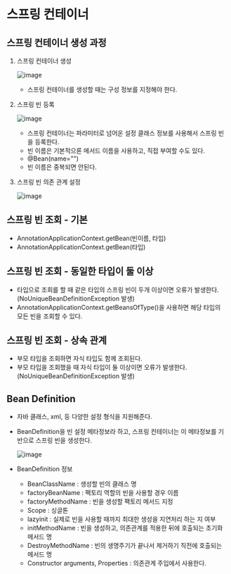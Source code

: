# 스프링 컨테이너

## 스프링 컨테이너 생성 과정

1. 스프링 컨테이너 생성

   ![image](https://user-images.githubusercontent.com/40904001/191220017-5db6ced2-8b4e-4bab-b09f-3e4683ff0f83.png)

   - 스프링 컨테이너를 생성할 때는 구성 정보를 지정해야 한다.

2. 스프링 빈 등록

   ![image](https://user-images.githubusercontent.com/40904001/191220186-e9efe0e5-4753-4a3b-810b-df480e875c6c.png)

   - 스프링 컨테이너는 파라미터로 넘어온 설정 클래스 정보를 사용해서 스프링 빈을 등록한다.
   - 빈 이름은 기본적으론 메서드 이름을 사용하고, 직접 부여할 수도 있다.
   - @Bean(name="")
   - 빈 이름은 중복되면 안된다.

3. 스프링 빈 의존 관계 설정

   ![image](https://user-images.githubusercontent.com/40904001/191221621-c3793e5d-d57d-454d-bb88-a7d4c8028067.png)

   

## 스프링 빈 조회 - 기본

- AnnotationApplicationContext.getBean(빈이름, 타입)
- AnnotationApplicationContext.getBean(타입)



## 스프링 빈 조회 - 동일한 타입이 둘 이상

- 타입으로 조회를 할 때 같은 타입의 스프링 빈이 두개 이상이면 오류가 발생한다.(NoUniqueBeanDefinitionException 발생)
- AnnotationApplicationContext.getBeansOfType()을 사용하면 해당 타입의 모든 빈을 조회할 수 있다.



## 스프링 빈 조회 - 상속 관계

- 부모 타입을 조회하면 자식 타입도 함께 조회된다.
- 부모 타입을 조회했을 때 자식 타입이 둘 이상이면 오류가 발생한다.(NoUniqueBeanDefinitionException 발생)



## Bean Definition

- 자바 클래스, xml, 등 다양한 설정 형식을 지원해준다.

- BeanDefinition을 빈 설정 메타정보라 하고, 스프링 컨테이너는 이 메타정보를 기반으로 스프링 빈을 생성한다.

  ![image](https://user-images.githubusercontent.com/40904001/191244742-35e79475-6006-46e2-b7ca-7b3c196a7a83.png)

- BeanDefinition 정보

  - BeanClassName : 생성할 빈의 클래스 명
  - factoryBeanName : 팩토리 역할의 빈을 사용할 경우 이름
  - factoryMethodName : 빈을 생성할 팩토리 메서드 지정
  - Scope : 싱글톤
  - lazyinit : 실제로 빈을 사용할 때까지 최대한 생성을 지연처리 하는 지 여부
  - initMethodName : 빈을 생성하고, 의존관계를 적용한 뒤에 호출되는 초기화 메서드 명
  - DestroyMethodName : 빈의 생명주기가 끝나서 제거하기 직전에 호출되는 메서드 명
  - Constructor arguments, Properties : 의존관계 주입에서 사용한다.





